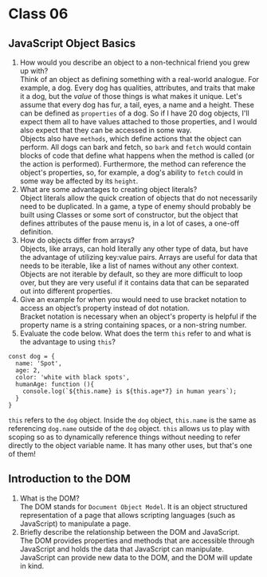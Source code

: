 # Class 06

## JavaScript Object Basics

1. How would you describe an object to a non-technical friend you grew up with?  
Think of an object as defining something with a real-world analogue. For example, a dog. Every dog has qualities, attributes, and traits that make it a dog, but the *value* of those things is what makes it unique. Let's assume that every dog has fur, a tail, eyes, a name and a height. These can be defined as `properties` of a dog. So if I have 20 dog objects, I'll expect them all to have values attached to those properties, and I would also expect that they can be accessed in some way. <br>Objects also have `methods`, which define actions that the object can perform. All dogs can bark and fetch, so `bark` and `fetch` would contain blocks of code that define what happens when the method is called (or the action is performed). Furthermore, the method can reference the object's properties, so, for example, a dog's ability to `fetch` could in some way be affected by its `height`. 
2. What are some advantages to creating object literals?  
Object literals allow the quick creation of objects that do not necessarily need to be duplicated. In a game, a type of enemy should probably be built using Classes or some sort of constructor, but the object that defines attributes of the pause menu is, in a lot of cases, a one-off definition.
3. How do objects differ from arrays?  
Objects, like arrays, can hold literally any other type of data, but have the advantage of utilizing key:value pairs. Arrays are useful for data that needs to be iterable, like a list of names without any other context. Objects are not iterable by default, so they are more difficult to loop over, but they are very useful if it contains data that can be separated out into different properties.
4. Give an example for when you would need to use bracket notation to access an object’s property instead of dot notation.  
Bracket notation is necessary when an object's property is helpful if the property name is a string containing spaces, or a non-string number.
5. Evaluate the code below. What does the term `this` refer to and what is the advantage to using `this`?  
```
const dog = {
  name: 'Spot',
  age: 2,
  color: 'white with black spots',
  humanAge: function (){
    console.log(`${this.name} is ${this.age*7} in human years`);
  }
}
```  
`this` refers to the `dog` object. Inside the `dog` object, `this.name` is the same as referencing `dog.name` outside of the `dog` object. `this` allows us to play with scoping so as to dynamically reference things without needing to refer directly to the object variable name. It has many other uses, but that's one of them!

## Introduction to the DOM

1. What is the DOM?  
The DOM stands for `Document Object Model`. It is an object structured representation of a page that allows scripting languages (such as JavaScript) to manipulate a page.
2. Briefly describe the relationship between the DOM and JavaScript.  
The DOM provides properties and methods that are accessible through JavaScript and holds the data that JavaScript can manipulate. JavaScript can provide new data to the DOM, and the DOM will update in kind.
